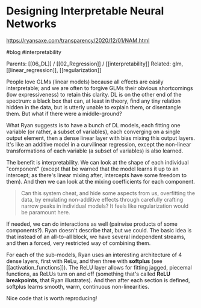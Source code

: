 # Designing Interpretable Neural Networks

https://ryansaxe.com/transparency/2020/12/01/NAM.html

#blog #interpretability

Parents: [[06_DL]] / [[02_Regression]] / [[interpretability]]
Related: glm, [[linear_regression]], [[regularization]]

People love GLMs (linear models) because all effects are easily interpretable; and we are often to forgive GLMs their obvious shortcomings (low expressiveness) to retain this clarity. DL is on the other end of the spectrum: a black box that can, at least in theory, find any tiny relation hidden in the data, but is utterly unable to explain them, or disentangle them. But what if there were a middle-ground?

What Ryan suggests is to have a bunch of DL models, each fitting one variable (or rather, a subset of variables), each converging on a single output element, then a dense linear layer with bias mixing this output layers. It's like an additive model in a curvilinear regression, except the non-linear transformations of each variable (a subset of variables) is also learned.

The benefit is interpretability. We can look at the shape of each individual "component" (except that be warned that the model learns it up to an intercept; as there's linear mixing after, intercepts have some freedom to them). And then we can look at the mixing coefficients for each component.

> Can this system cheat, and hide some aspects from us, overfitting the data, by emulating non-additive effects through carefully crafting narrow peaks in individual models? It feels like regularization would be paramount here.

If needed, we can do interactions as well (pairwise products of some components?). Ryan doesn't describe that, but we could. The basic idea is that instead of an all-to-all block, we have several independent streams, and then a forced, very restricted way of combining them.

For each of the sub-models, Ryan uses an interesting architecture of 4 dense layers, first with ReLu, and then three with **softplus** (see [[activation_functions]]). The ReLU layer allows for fitting jagged, piecemal functions, as ReLUs turn on and off (something that's called **ReLU breakpoints**, that Ryan illustrates). And then after each section is defined, softplus learns smooth, warm, continuous non-linearities.

Nice code that is worth reproducing!